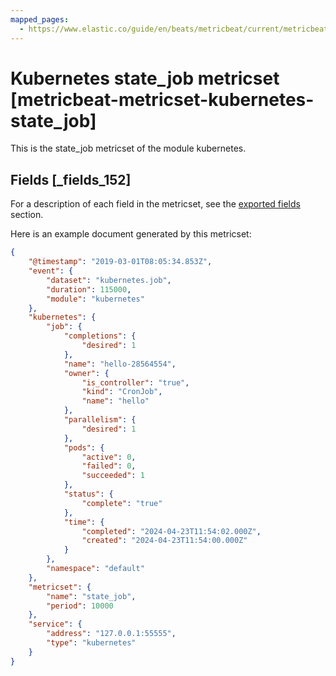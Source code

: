 ```yaml
---
mapped_pages:
  - https://www.elastic.co/guide/en/beats/metricbeat/current/metricbeat-metricset-kubernetes-state_job.html
---
```


# Kubernetes state_job metricset [metricbeat-metricset-kubernetes-state_job]

This is the state_job metricset of the module kubernetes.

## Fields [_fields_152]

For a description of each field in the metricset, see the [exported fields](/reference/metricbeat/exported-fields-kubernetes.md) section.

Here is an example document generated by this metricset:

```json
{
    "@timestamp": "2019-03-01T08:05:34.853Z",
    "event": {
        "dataset": "kubernetes.job",
        "duration": 115000,
        "module": "kubernetes"
    },
    "kubernetes": {
        "job": {
            "completions": {
                "desired": 1
            },
            "name": "hello-28564554",
            "owner": {
                "is_controller": "true",
                "kind": "CronJob",
                "name": "hello"
            },
            "parallelism": {
                "desired": 1
            },
            "pods": {
                "active": 0,
                "failed": 0,
                "succeeded": 1
            },
            "status": {
                "complete": "true"
            },
            "time": {
                "completed": "2024-04-23T11:54:02.000Z",
                "created": "2024-04-23T11:54:00.000Z"
            }
        },
        "namespace": "default"
    },
    "metricset": {
        "name": "state_job",
        "period": 10000
    },
    "service": {
        "address": "127.0.0.1:55555",
        "type": "kubernetes"
    }
}
```


